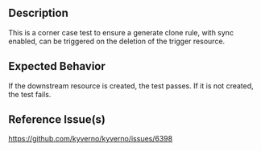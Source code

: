 ## Description

This is a corner case test to ensure a generate clone rule, with sync enabled, can be triggered on the deletion of the trigger resource.

## Expected Behavior

If the downstream resource is created, the test passes. If it is not created, the test fails.

## Reference Issue(s)

https://github.com/kyverno/kyverno/issues/6398